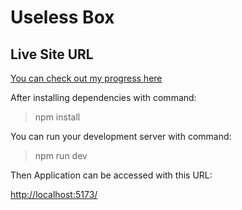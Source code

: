 # Useless Box

## Live Site URL

[You can check out my progress here](https://useless-box.vercel.app/)

After installing dependencies with command:

> npm install

You can run your development server with command:

> npm run dev

Then Application can be accessed with this URL:

[http://localhost:5173/](http://localhost:5173/)
